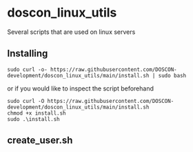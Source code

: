 # doscon_linux_utils
Several scripts that are used on linux servers

## Installing
```
sudo curl -o- https://raw.githubusercontent.com/DOSCON-development/doscon_linux_utils/main/install.sh | sudo bash
```

or if you would like to inspect the script beforehand<br>
```
sudo curl -O https://raw.githubusercontent.com/DOSCON-development/doscon_linux_utils/main/install.sh
chmod +x install.sh
sudo .\install.sh
```

## create_user.sh


